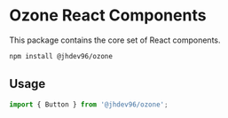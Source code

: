# Ozone React Components

This package contains the core set of React components.

```bash static
npm install @jhdev96/ozone
```

## Usage

```js static
import { Button } from '@jhdev96/ozone';
```